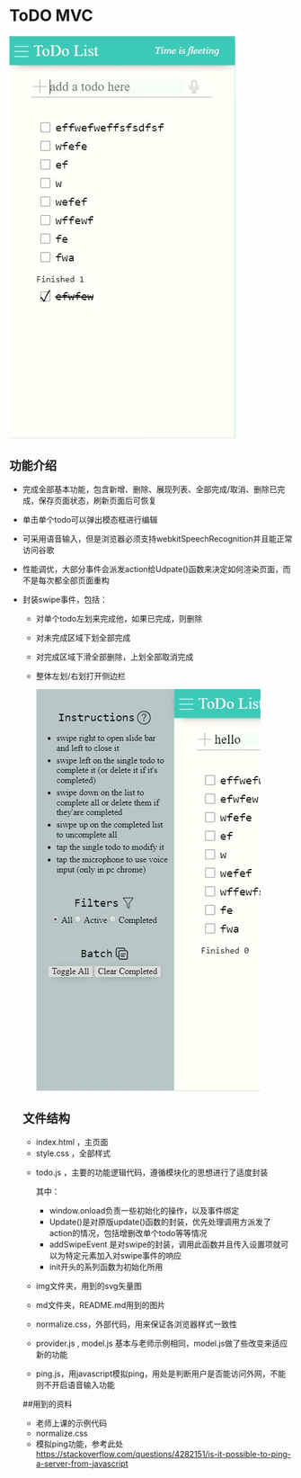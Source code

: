 # ToDO MVC
![](./md/view.jpg)

## 功能介绍

* 完成全部基本功能，包含新增、删除、展现列表、全部完成/取消、删除已完成，保存页面状态，刷新页面后可恢复

* 单击单个todo可以弹出模态框进行编辑

* 可采用语音输入，但是浏览器必须支持webkitSpeechRecognition并且能正常访问谷歌 

* 性能调优，大部分事件会派发action给Udpate()函数来决定如何渲染页面，而不是每次都全部页面重构

* 封装swipe事件，包括：

  * 对单个todo左划来完成他，如果已完成，则删除

  * 对未完成区域下划全部完成

  * 对完成区域下滑全部删除，上划全部取消完成

  * 整体左划/右划打开侧边栏 

    ![](./md/slide.jpg)

  ## 文件结构

  - index.html ，主页面
  - style.css ，全部样式

  * todo.js ，主要的功能逻辑代码，遵循模块化的思想进行了适度封装

    其中：

    * window.onload负责一些初始化的操作，以及事件绑定
    * Update()是对原版update()函数的封装，优先处理调用方派发了action的情况，包括增删改单个todo等等情况
    * addSwipeEvent 是对swipe的封装，调用此函数并且传入设置项就可以为特定元素加入对swipe事件的响应
    * init开头的系列函数为初始化所用

  * img文件夹，用到的svg矢量图
  * md文件夹，README.md用到的图片
  * normalize.css，外部代码，用来保证各浏览器样式一致性
  * provider.js , model.js 基本与老师示例相同，model.js做了些改变来适应新的功能
  * ping.js，用javascript模拟ping，用处是判断用户是否能访问外网，不能则不开启语音输入功能

  ##用到的资料

  * 老师上课的示例代码
  * normalize.css 
  * 模拟ping功能，参考此处 https://stackoverflow.com/questions/4282151/is-it-possible-to-ping-a-server-from-javascript